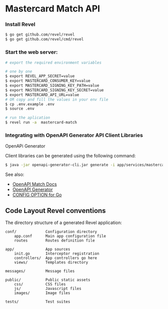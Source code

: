 # Mastercard Match API

### Install Revel

```bash
$ go get github.com/revel/revel
$ go get github.com/revel/cmd/revel
```

### Start the web server:

```bash
# export the required environment variables

# one by one
$ export REVEL_APP_SECRET=value
$ export MASTERCARD_CONSUMER_KEY=value
$ export MASTERCARD_SIGNING_KEY_PATH=value
$ export MASTERCARD_SIGNING_KEY_SECRET=value
$ export MASTERCARD_API_URL=value
# OR copy and fill the values in your env file
$ cp .env.example .env
$ source .env

# run the aplication
$ revel run -a  mastercard-match
```
### Integrating with OpenAPI Generator API Client Libraries

OpenAPi Generator

Client libraries can be generated using the following command:

```bash
$ java -jar openapi-generator-cli.jar generate -i app/services/mastercard/match/api/openapi.yaml -g go --additional-properties=packageName=match -o match
```

See also:

* [OpenAPI Match Docs](app/services/mastercard/match/README.md)
* [OpenAPI Generator](https://mvnrepository.com/artifact/org.openapitools/openapi-generator-cli)
* [CONFIG OPTION for Go](https://github.com/OpenAPITools/openapi-generator/blob/master/docs/generators/go.md)



## Code Layout Revel conventions

The directory structure of a generated Revel application:

    conf/             Configuration directory
        app.conf      Main app configuration file
        routes        Routes definition file

    app/              App sources
        init.go       Interceptor registration
        controllers/  App controllers go here
        views/        Templates directory

    messages/         Message files

    public/           Public static assets
        css/          CSS files
        js/           Javascript files
        images/       Image files

    tests/            Test suites



